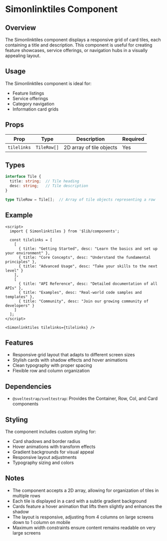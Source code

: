 # Simonlinktiles Component

## Overview
The Simonlinktiles component displays a responsive grid of card tiles, each containing a title and description. This component is useful for creating feature showcases, service offerings, or navigation hubs in a visually appealing layout.

## Usage
The Simonlinktiles component is ideal for:
- Feature listings
- Service offerings
- Category navigation
- Information card grids

## Props

| Prop | Type | Description | Required |
|------|------|-------------|----------|
| `tilelinks` | `TileRow[]` | 2D array of tile objects | Yes |

## Types

```typescript
interface Tile {
  title: string;  // Tile heading
  desc: string;   // Tile description
}

type TileRow = Tile[];  // Array of tile objects representing a row
```

## Example

```svelte
<script>
  import { Simonlinktiles } from '$lib/components';
  
  const tilelinks = [
    [
      { title: "Getting Started", desc: "Learn the basics and set up your environment" },
      { title: "Core Concepts", desc: "Understand the fundamental principles" },
      { title: "Advanced Usage", desc: "Take your skills to the next level" }
    ],
    [
      { title: "API Reference", desc: "Detailed documentation of all APIs" },
      { title: "Examples", desc: "Real-world code samples and templates" },
      { title: "Community", desc: "Join our growing community of developers" }
    ]
  ];
</script>

<Simonlinktiles tilelinks={tilelinks} />
```

## Features
- Responsive grid layout that adapts to different screen sizes
- Stylish cards with shadow effects and hover animations
- Clean typography with proper spacing
- Flexible row and column organization

## Dependencies
- `@sveltestrap/sveltestrap`: Provides the Container, Row, Col, and Card components

## Styling
The component includes custom styling for:
- Card shadows and border radius
- Hover animations with transform effects
- Gradient backgrounds for visual appeal
- Responsive layout adjustments
- Typography sizing and colors

## Notes
- The component accepts a 2D array, allowing for organization of tiles in multiple rows
- Each tile is displayed in a card with a subtle gradient background
- Cards feature a hover animation that lifts them slightly and enhances the shadow
- The layout is responsive, adjusting from 4 columns on large screens down to 1 column on mobile
- Maximum width constraints ensure content remains readable on very large screens